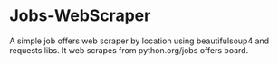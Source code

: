 # Jobs-WebScraper
A simple job offers web scraper by location using beautifulsoup4 and requests libs. 
It web scrapes from python.org/jobs offers board. 

